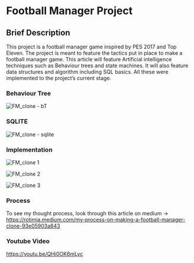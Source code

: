 # Football Manager Project


## Brief Description

This project is a football manager game inspired by PES 2017 and Top Eleven. The project is meant to feature the tactics put in place to make a football manager game. This article will feature Artificial intelligence techniques such as Behaviour trees and state machines. It will also feature data structures and algorithm including SQL basics. All these were implemented to the project’s current stage.

### Behaviour Tree

![FM_clone - bT](https://user-images.githubusercontent.com/53413092/185654892-f1060bd6-4dc5-44bd-938f-37da3f4d1508.png)

### SQLITE

![FM_clone - sqlite](https://user-images.githubusercontent.com/53413092/185654907-b0ade895-76b8-4dcb-bb3a-1d5716a3bc65.png)

### Implementation

![FM_clone 1](https://user-images.githubusercontent.com/53413092/185654922-0fcbe708-369c-4d9d-8a11-b3a5ad2315dc.png)

![FM_clone 2](https://user-images.githubusercontent.com/53413092/185654927-42254970-b5a2-458d-8544-09159da6dc43.png)

![FM_clone 3](https://user-images.githubusercontent.com/53413092/185654931-768cdde2-fe9a-4311-b6b5-1f57d050bbed.png)

### Process

To see my thought process, look through this article on medium -> https://rotimia.medium.com/my-process-on-making-a-football-manager-clone-93e05903a843

### Youtube Video

https://youtu.be/QHi0OK6mLyc
